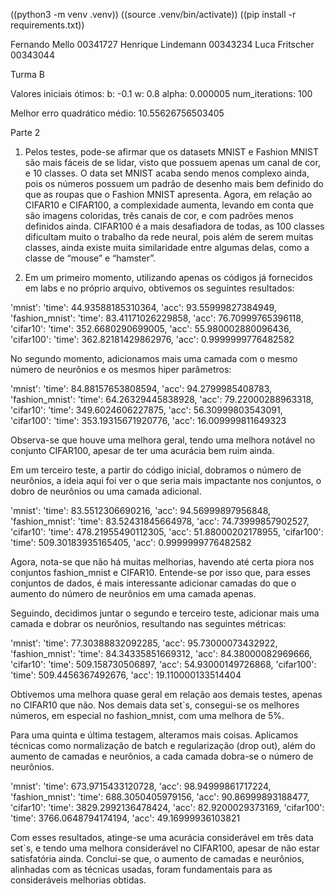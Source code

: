 
((python3 -m venv .venv))
((source .venv/bin/activate))
((pip install -r requirements.txt))



Fernando Mello
00341727
Henrique Lindemann
00343234
Luca Fritscher
00343044

Turma B

Valores iniciais ótimos:
b: -0.1
w: 0.8
alpha: 0.000005
num_iterations: 100

Melhor erro quadrático médio: 10.55626756503405

Parte 2

1. Pelos testes, pode-se afirmar que os datasets MNIST e Fashion MNIST são mais fáceis de se lidar, visto que possuem apenas um canal de cor, e 10 classes. O data set MNIST acaba sendo menos complexo ainda, pois os números possuem um padrão de desenho mais bem definido do que as roupas que o Fashion MNIST apresenta. Agora, em relação ao CIFAR10 e CIFAR100, a complexidade aumenta, levando em conta que são imagens coloridas, três canais de cor, e com padrões menos definidos ainda. CIFAR100 é a mais desafiadora de todas, as 100 classes dificultam muito o trabalho da rede neural, pois além de serem muitas classes, ainda existe muita similaridade entre algumas delas, como a classe de “mouse” e “hamster”.

2. Em um primeiro momento, utilizando apenas os códigos já fornecidos em labs e no próprio arquivo, obtivemos os seguintes resultados:

'mnist': 'time': 44.93588185310364, 'acc': 93.55999827384949, 
'fashion_mnist': 'time': 83.41171026229858, 'acc': 76.70999765396118,
 'cifar10': 'time': 352.6680290699005, 'acc': 55.980002880096436, 
'cifar100': 'time': 362.82181429862976, 'acc': 0.9999999776482582

No segundo momento, adicionamos mais uma camada com o mesmo número de neurônios e os mesmos hiper parâmetros:

'mnist': 'time': 84.88157653808594, 'acc': 94.2799985408783,
 'fashion_mnist': 'time': 64.26329445838928, 'acc': 79.22000288963318, 
'cifar10': 'time': 349.6024606227875, 'acc': 56.30999803543091,
 'cifar100': 'time': 353.19315671920776, 'acc': 16.009999811649323

Observa-se que houve uma melhora geral, tendo uma melhora notável no conjunto CIFAR100, apesar de ter uma acurácia bem ruim ainda.

Em um terceiro teste, a partir do código inicial, dobramos o número de neurônios, a ideia aqui foi ver o que seria mais impactante nos conjuntos, o dobro de neurônios ou uma camada adicional.

'mnist': 'time': 83.5512306690216, 'acc': 94.56999897956848, 
'fashion_mnist': 'time': 83.52431845664978, 'acc': 74.73999857902527, 
'cifar10': 'time': 478.21955490112305, 'acc': 51.88000202178955, 
'cifar100': 'time': 509.30183935165405, 'acc': 0.9999999776482582

Agora, nota-se que não há muitas melhorias, havendo até certa piora nos conjuntos fashion_mnist e CIFAR10. Entende-se por isso que, para esses conjuntos de dados, é mais interessante adicionar camadas do que o aumento do número de neurônios em uma camada apenas.

Seguindo, decidimos juntar o segundo e terceiro teste, adicionar mais uma camada e dobrar os neurônios, resultando nas seguintes métricas: 

'mnist': 'time': 77.30388832092285, 'acc': 95.73000073432922,
 'fashion_mnist': 'time': 84.34335851669312, 'acc': 84.38000082969666, 
'cifar10': 'time': 509.158730506897, 'acc': 54.93000149726868, 
'cifar100': 'time': 509.4456367492676, 'acc': 19.110000133514404

Obtivemos uma melhora quase geral em relação aos demais testes, apenas no CIFAR10 que não. Nos demais data set`s, consegui-se os melhores números, em especial no fashion_mnist, com uma melhora de 5%.

Para uma quinta e última testagem, alteramos mais coisas. Aplicamos técnicas como normalização de batch e regularização (drop out), além do aumento de camadas e neurônios, a cada camada dobra-se o número de neurônios. 

'mnist': 'time': 673.9715433120728, 'acc': 98.94999861717224, 
'fashion_mnist': 'time': 688.3050405979156, 'acc': 90.86999893188477, 
'cifar10': 'time': 3829.2992136478424, 'acc': 82.9200029373169, 
'cifar100': 'time': 3766.0648794174194, 'acc': 49.16999936103821

Com esses resultados, atinge-se uma acurácia considerável em três data set`s, e tendo uma melhora considerável no CIFAR100, apesar de não estar satisfatória ainda. Conclui-se que, o aumento de camadas e neurônios, alinhadas com as técnicas usadas, foram fundamentais para as consideráveis melhorias obtidas. 
